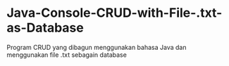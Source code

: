 # Java-Console-CRUD-with-File-.txt-as-Database
Program CRUD yang dibagun menggunakan bahasa Java dan menggunakan file .txt sebagain database

